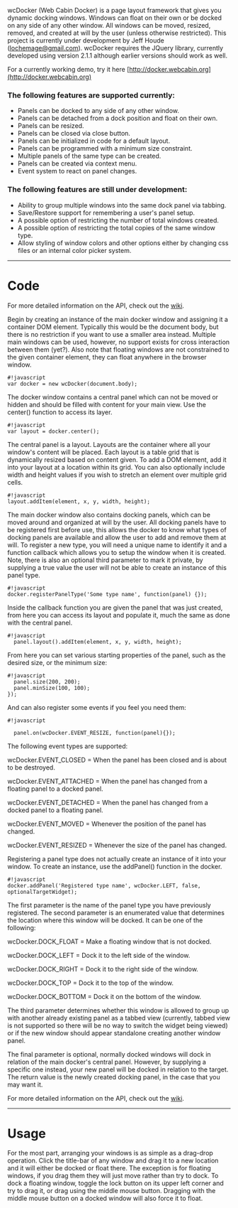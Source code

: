 wcDocker (Web Cabin Docker) is a page layout framework that gives you dynamic docking windows.  Windows can float on their own or be docked on any side of any other window.  All windows can be moved, resized, removed, and created at will by the user (unless otherwise restricted).  This project is currently under development by Jeff Houde (lochemage@gmail.com).  wcDocker requires the JQuery library, currently developed using version 2.1.1 although earlier versions should work as well.

For a currently working demo, try it here [http://docker.webcabin.org](http://docker.webcabin.org)

### The following features are supported currently: ###

* Panels can be docked to any side of any other window.
* Panels can be detached from a dock position and float on their own.
* Panels can be resized.
* Panels can be closed via close button.
* Panels can be initialized in code for a default layout.
* Panels can be programmed with a minimum size constraint.
* Multiple panels of the same type can be created.
* Panels can be created via context menu.
* Event system to react on panel changes.

### The following features are still under development: ###

* Ability to group multiple windows into the same dock panel via tabbing.
* Save/Restore support for remembering a user's panel setup.
* A possible option of restricting the number of total windows created.
* A possible option of restricting the total copies of the same window type.
* Allow styling of window colors and other options either by changing css files or an internal color picker system.

****

# Code #

For more detailed information on the API, check out the [wiki](https://bitbucket.org/WebCabin/wcdocker/wiki/Home).

Begin by creating an instance of the main docker window and assigning it a container DOM element.
Typically this would be the document body, but there is no restriction if you want to use a
smaller area instead.  Multiple main windows can be used, however, no support exists for
cross interaction between them (yet?).  Also note that floating windows are not constrained to
the given container element, they can float anywhere in the browser window.
```
#!javascript
var docker = new wcDocker(document.body);
```
The docker window contains a central panel which can not be moved or hidden and should be
filled with content for your main view.  Use the center() function to access its layer.

```
#!javascript
var layout = docker.center();
```
The central panel is a layout.  Layouts are the container where all your window's content will be placed.
Each layout is a table grid that is dynamically resized based on content given. To add a DOM element,
add it into your layout at a location within its grid. You can also optionally include width and height values
if you wish to stretch an element over multiple grid cells.
```
#!javascript
layout.addItem(element, x, y, width, height);
```
The main docker window also contains docking panels, which can be moved around and organized at will by the user.
All docking panels have to be registered first before use, this allows the docker to know what types
of docking panels are available and allow the user to add and remove them at will.  To register a new type,
you will need a unique name to identify it and a function callback which allows you to setup the window
when it is created.  Note, there is also an optional third parameter to mark it private, by supplying a true value the user will not be able to create an instance of this panel type.
```
#!javascript
docker.registerPanelType('Some type name', function(panel) {});
```
Inside the callback function you are given the panel that was just created, from here you can
access its layout and populate it, much the same as done with the central panel.
```
#!javascript
  panel.layout().addItem(element, x, y, width, height);
```
From here you can set various starting properties of the panel, such as
the desired size, or the minimum size:
```
#!javascript
  panel.size(200, 200);
  panel.minSize(100, 100);
});
```
And can also register some events if you feel you need them:

```
#!javascript

  panel.on(wcDocker.EVENT_RESIZE, function(panel){});
```
The following event types are supported:

wcDocker.EVENT_CLOSED   = When the panel has been closed and is about to be destroyed.

wcDocker.EVENT_ATTACHED = When the panel has changed from a floating panel to a docked panel.

wcDocker.EVENT_DETACHED = When the panel has changed from a docked panel to a floating panel.

wcDocker.EVENT_MOVED    = Whenever the position of the panel has changed.

wcDocker.EVENT_RESIZED  = Whenever the size of the panel has changed.


Registering a panel type does not actually create an instance of it into your window.  To create an instance,
use the addPanel() function in the docker.
```
#!javascript
docker.addPanel('Registered type name', wcDocker.LEFT, false, optionalTargetWidget);
```
The first parameter is the name of the panel type you have previously registered.
The second parameter is an enumerated value that determines the location where this window will be docked.
It can be one of the following:

wcDocker.DOCK_FLOAT    = Make a floating window that is not docked.

wcDocker.DOCK_LEFT     = Dock it to the left side of the window.

wcDocker.DOCK_RIGHT    = Dock it to the right side of the window.

wcDocker.DOCK_TOP      = Dock it to the top of the window.

wcDocker.DOCK_BOTTOM   = Dock it on the bottom of the window.

The third parameter determines whether this window is allowed to group up with another already existing panel
as a tabbed view (currently, tabbed view is not supported so there will be no way to switch the widget
being viewed) or if the new window should appear standalone creating another window panel.

The final parameter is optional, normally docked windows will dock in relation of the main docker's central
panel. However, by supplying a specific one instead, your new panel will be docked in relation to the target.
The return value is the newly created docking panel, in the case that you may want it.

For more detailed information on the API, check out the [wiki](https://bitbucket.org/WebCabin/wcdocker/wiki/Home).

****

# Usage #

For the most part, arranging your windows is as simple as a drag-drop operation.  Click the title-bar of any window and drag it to a new location and it will either be docked or float there.  The exception is for floating windows, if you drag them they will just move rather than try to dock.  To dock a floating window, toggle the lock button on its upper left corner and try to drag it, or drag using the middle mouse button.  Dragging with the middle mouse button on a docked window will also force it to float.